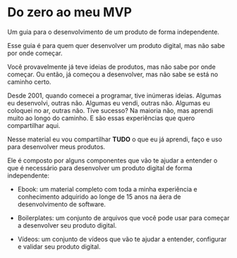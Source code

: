 # Do zero ao meu MVP
Um guia para o desenvolvimento de um produto de forma independente.

Esse guia é para quem quer desenvolver um produto digital, mas não sabe por onde começar.

Você provavelmente já teve ideias de produtos, mas não sabe por onde começar. Ou então, já começou a desenvolver, mas não sabe se está no caminho certo. 

Desde 2001, quando comecei a programar, tive inúmeras ideias. Algumas eu desenvolvi, outras não. Algumas eu vendi, outras não. Algumas eu coloquei no ar, outras não. Tive sucesso? Na maioria não, mas aprendi muito ao longo do caminho. E são essas experiências que quero compartilhar aqui.

Nesse material eu vou compartilhar **TUDO** o que eu já aprendi, faço e uso para desenvolver meus produtos. 

Ele é composto por alguns componentes que vão te ajudar a entender o que é necessário para desenvolver um produto digital de forma independente:

- Ebook: um material completo com toda a minha experiência e conhecimento adquirido ao longe de 15 anos na áera de desenvolvimento de software.
  
- Boilerplates: um conjunto de arquivos que você pode usar para começar a desenvolver seu produto digital.

- Vídeos: um conjunto de vídeos que vão te ajudar a entender, configurar e validar seu produto digital.